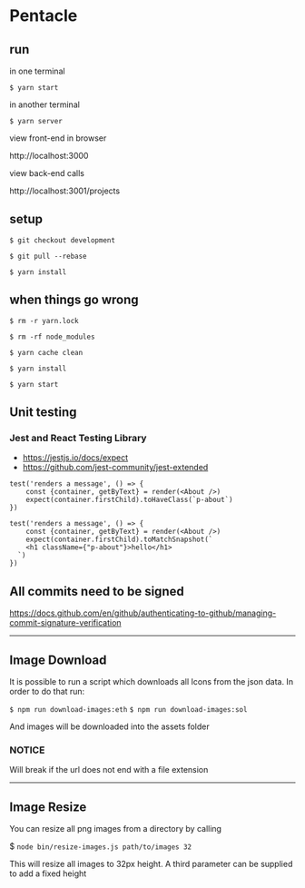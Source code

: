 # Pentacle

## run

in one terminal

`$ yarn start`

in another terminal 

`$ yarn server`

view front-end in browser

http://localhost:3000


view back-end calls

http://localhost:3001/projects



## setup

```
$ git checkout development

$ git pull --rebase

$ yarn install

```

## when things go wrong
```
$ rm -r yarn.lock

$ rm -rf node_modules

$ yarn cache clean

$ yarn install

$ yarn start
```



## Unit testing

### Jest and React Testing Library

- https://jestjs.io/docs/expect 
- https://github.com/jest-community/jest-extended

```
test('renders a message', () => {
    const {container, getByText} = render(<About />)
    expect(container.firstChild).toHaveClass(`p-about`)
})

test('renders a message', () => {
    const {container, getByText} = render(<About />)
    expect(container.firstChild).toMatchSnapshot(`
    <h1 className={"p-about"}>hello</h1> 
  `)
})
```

## All commits need to be signed

https://docs.github.com/en/github/authenticating-to-github/managing-commit-signature-verification

--------------------------------


## Image Download

It is possible to run a script which downloads all Icons from the json data.
In order to do that run:

`$ npm run download-images:eth`
`$ npm run download-images:sol`

And images will be downloaded into the assets folder

### NOTICE

Will break if the url does not end with a file extension


--------------------------------

## Image Resize
 
You can resize all png images from a directory by calling 

$ `node bin/resize-images.js path/to/images 32`

This will resize all images to 32px height. A third parameter can be supplied to add a fixed height
